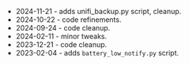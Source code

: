 - 2024-11-21 - adds unifi_backup.py script, cleanup.
- 2024-10-22 - code refinements.
- 2024-09-24 - code cleanup.
- 2024-02-11 - minor tweaks.
- 2023-12-21 - code cleanup.
- 2023-02-04 - adds `battery_low_notify.py` script.
